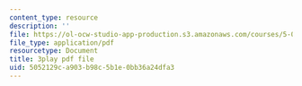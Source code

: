 ```yaml
---
content_type: resource
description: ''
file: https://ol-ocw-studio-app-production.s3.amazonaws.com/courses/5-07sc-biological-chemistry-i-fall-2013/5052129ca903b98c5b1e0bb36a24dfa3_sBYrp3zssWE.pdf
file_type: application/pdf
resourcetype: Document
title: 3play pdf file
uid: 5052129c-a903-b98c-5b1e-0bb36a24dfa3
---
```


